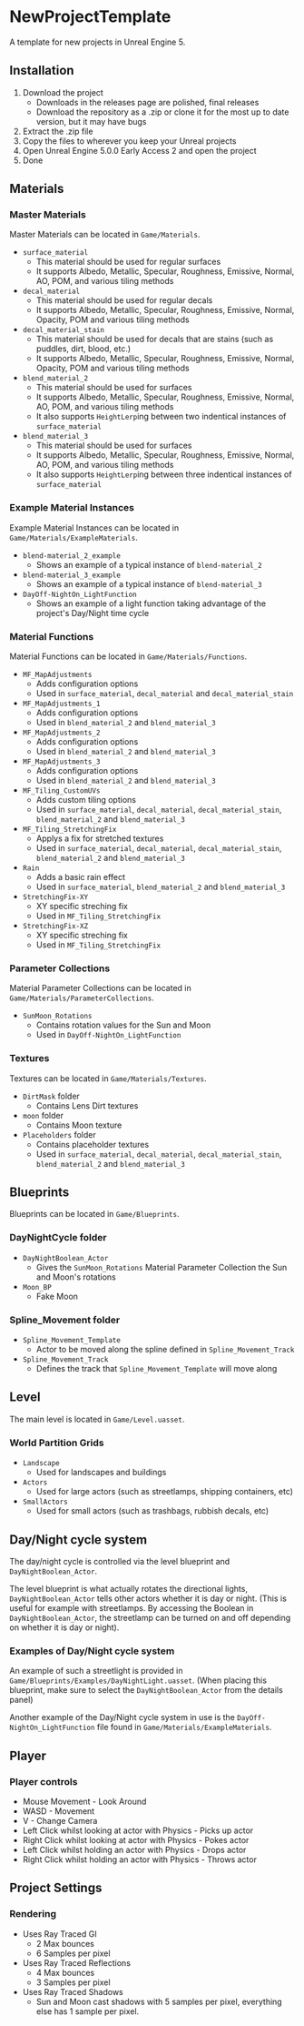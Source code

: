 # NewProjectTemplate
A template for new projects in Unreal Engine 5.

## Installation
1. Download the project
   - Downloads in the releases page are polished, final releases
   - Download the repository as a .zip or clone it for the most up to date version, but it may have bugs
2. Extract the .zip file
3. Copy the files to wherever you keep your Unreal projects
4. Open Unreal Engine 5.0.0 Early Access 2 and open the project
5. Done

## Materials

### Master Materials
Master Materials can be located in `Game/Materials`.

* `surface_material`
  - This material should be used for regular surfaces
  - It supports Albedo, Metallic, Specular, Roughness, Emissive, Normal, AO, POM, and various tiling methods
* `decal_material`
  - This material should be used for regular decals
  - It supports Albedo, Metallic, Specular, Roughness, Emissive, Normal, Opacity, POM and various tiling methods
* `decal_material_stain`
  - This material should be used for decals that are stains (such as puddles, dirt, blood, etc.)
  - It supports Albedo, Metallic, Specular, Roughness, Emissive, Normal, Opacity, POM and various tiling methods
* `blend_material_2`
  - This material should be used for surfaces
  - It supports Albedo, Metallic, Specular, Roughness, Emissive, Normal, AO, POM, and various tiling methods
  - It also supports `HeightLerp`ing between two indentical instances of `surface_material`
* `blend_material_3`
  - This material should be used for surfaces
  - It supports Albedo, Metallic, Specular, Roughness, Emissive, Normal, AO, POM, and various tiling methods
  - It also supports `HeightLerp`ing between three indentical instances of `surface_material`

### Example Material Instances
Example Material Instances can be located in `Game/Materials/ExampleMaterials`.

* `blend-material_2_example`
  - Shows an example of a typical instance of `blend-material_2`
* `blend-material_3_example`
  - Shows an example of a typical instance of `blend-material_3`
* `DayOff-NightOn_LightFunction`
  - Shows an example of a light function taking advantage of the project's Day/Night time cycle

### Material Functions
Material Functions can be located in `Game/Materials/Functions`.

* `MF_MapAdjustments`
  - Adds configuration options
  - Used in `surface_material`, `decal_material` and `decal_material_stain`
* `MF_MapAdjustments_1`
  - Adds configuration options
  - Used in `blend_material_2` and `blend_material_3`
* `MF_MapAdjustments_2`
  - Adds configuration options
  - Used in `blend_material_2` and `blend_material_3`
* `MF_MapAdjustments_3`
  - Adds configuration options
  - Used in `blend_material_2` and `blend_material_3`
* `MF_Tiling_CustomUVs`
  - Adds custom tiling options
  - Used in `surface_material`, `decal_material`, `decal_material_stain`, `blend_material_2` and `blend_material_3`
* `MF_Tiling_StretchingFix`
  - Applys a fix for stretched textures
  - Used in `surface_material`, `decal_material`, `decal_material_stain`, `blend_material_2` and `blend_material_3`
* `Rain`
  - Adds a basic rain effect
  - Used in `surface_material`, `blend_material_2` and `blend_material_3`
* `StretchingFix-XY`
  - XY specific streching fix
  - Used in `MF_Tiling_StretchingFix`
* `StretchingFix-XZ`
  - XY specific streching fix
  - Used in `MF_Tiling_StretchingFix`

### Parameter Collections
Material Parameter Collections can be located in `Game/Materials/ParameterCollections`.

* `SunMoon_Rotations`
  - Contains rotation values for the Sun and Moon
  - Used in `DayOff-NightOn_LightFunction`

### Textures
Textures can be located in `Game/Materials/Textures`.

* `DirtMask` folder
  - Contains Lens Dirt textures
* `moon` folder
  - Contains Moon texture
* `Placeholders` folder
  - Contains placeholder textures
  - Used in `surface_material`, `decal_material`, `decal_material_stain`, `blend_material_2` and `blend_material_3`

## Blueprints
Blueprints can be located in `Game/Blueprints`.

### DayNightCycle folder
* `DayNightBoolean_Actor`
  - Gives the `SunMoon_Rotations` Material Parameter Collection the Sun and Moon's rotations
* `Moon_BP`
  - Fake Moon

### Spline_Movement folder
* `Spline_Movement_Template`
  - Actor to be moved along the spline defined in `Spline_Movement_Track`
* `Spline_Movement_Track`
  - Defines the track that `Spline_Movement_Template` will move along

## Level
The main level is located in `Game/Level.uasset`.

### World Partition Grids
* `Landscape`
  - Used for landscapes and buildings
* `Actors`
  - Used for large actors (such as streetlamps, shipping containers, etc)
* `SmallActors`
  - Used for small actors (such as trashbags, rubbish decals, etc)

## Day/Night cycle system
The day/night cycle is controlled via the level blueprint and `DayNightBoolean_Actor`.

The level blueprint is what actually rotates the directional lights, `DayNightBoolean_Actor` tells other actors whether it is day or night. (This is useful for example with streetlamps. By accessing the Boolean in `DayNightBoolean_Actor`, the streetlamp can be turned on and off depending on whether it is day or night).

### Examples of Day/Night cycle system

An example of such a streetlight is provided in `Game/Blueprints/Examples/DayNightLight.uasset`. (When placing this blueprint, make sure to select the `DayNightBoolean_Actor` from the details panel)

Another example of the Day/Night cycle system in use is the `DayOff-NightOn_LightFunction` file found in `Game/Materials/ExampleMaterials`.

## Player

### Player controls

* Mouse Movement - Look Around
* WASD - Movement
* V - Change Camera
* Left Click whilst looking at actor with Physics - Picks up actor
* Right Click whilst looking at actor with Physics - Pokes actor
* Left Click whilst holding an actor with Physics - Drops actor
* Right Click whilst holding an actor with Physics - Throws actor

## Project Settings

### Rendering

* Uses Ray Traced GI
  - 2 Max bounces
  - 6 Samples per pixel
* Uses Ray Traced Reflections
  - 4 Max bounces
  - 3 Samples per pixel
* Uses Ray Traced Shadows
  - Sun and Moon cast shadows with 5 samples per pixel, everything else has 1 sample per pixel.